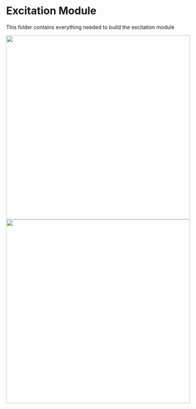 # Excitation Module

This folder contains everything needed to build the excitation module

<img src="https://github.com/Joshedwards222/LifeHack/blob/Module-Format/Images/Beam-Expansion-Module.jpg" width="500">
<img src="https://github.com/Joshedwards222/LifeHack/blob/Module-Format/Designs/Beam%20Expansion%20Module/Line_Beam_Expansion.jpg" width="500">
